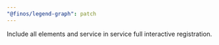 ```yaml
---
"@finos/legend-graph": patch
---
```


Include all elements and service in service full interactive registration. 
